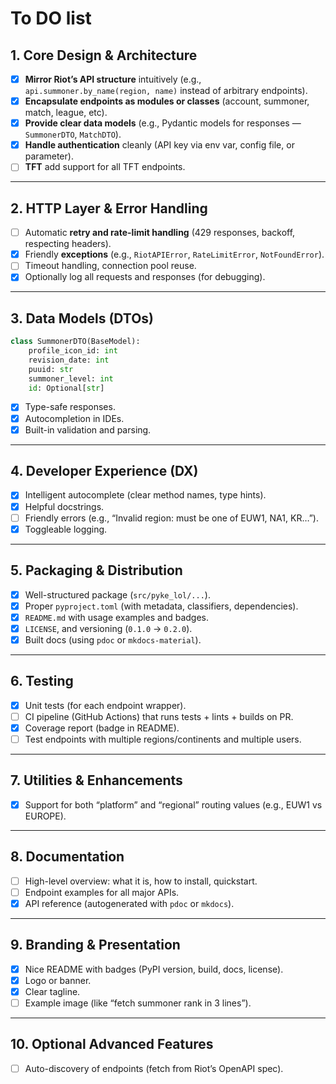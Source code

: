 # To DO list

## 1. Core Design & Architecture

* [x] **Mirror Riot’s API structure** intuitively (e.g., `api.summoner.by_name(region, name)` instead of arbitrary endpoints).
* [x] **Encapsulate endpoints as modules or classes** (account, summoner, match, league, etc).
* [x] **Provide clear data models** (e.g., Pydantic models for responses — `SummonerDTO`, `MatchDTO`).
* [x] **Handle authentication** cleanly (API key via env var, config file, or parameter).
* [ ] **TFT** add support for all TFT endpoints.

---

## 2. HTTP Layer & Error Handling

* [ ] Automatic **retry and rate-limit handling** (429 responses, backoff, respecting headers).
* [x] Friendly **exceptions** (e.g., `RiotAPIError`, `RateLimitError`, `NotFoundError`).
* [ ] Timeout handling, connection pool reuse.
* [x] Optionally log all requests and responses (for debugging).

---

## 3. Data Models (DTOs)

```python
class SummonerDTO(BaseModel):
    profile_icon_id: int
    revision_date: int
    puuid: str
    summoner_level: int
    id: Optional[str]
```

* [x] Type-safe responses.
* [x] Autocompletion in IDEs.
* [x] Built-in validation and parsing.

---

## 4. Developer Experience (DX)

* [x] Intelligent autocomplete (clear method names, type hints).
* [x] Helpful docstrings.
* [ ] Friendly errors (e.g., “Invalid region: must be one of EUW1, NA1, KR…”).
* [x] Toggleable logging.

---

## 5. Packaging & Distribution

* [x] Well-structured package (`src/pyke_lol/...`).
* [x] Proper `pyproject.toml` (with metadata, classifiers, dependencies).
* [x] `README.md` with usage examples and badges.
* [x] `LICENSE`, and versioning (`0.1.0` → `0.2.0`).
* [x] Built docs (using `pdoc` or `mkdocs-material`).

---

## 6. Testing

* [x] Unit tests (for each endpoint wrapper).
* [ ] CI pipeline (GitHub Actions) that runs tests + lints + builds on PR.
* [x] Coverage report (badge in README).
* [ ] Test endpoints with multiple regions/continents and multiple users.

---

## 7. Utilities & Enhancements

* [x] Support for both “platform” and “regional” routing values (e.g., EUW1 vs EUROPE).

---

## 8. Documentation

* [ ] High-level overview: what it is, how to install, quickstart.
* [ ] Endpoint examples for all major APIs.
* [x] API reference (autogenerated with `pdoc` or `mkdocs`).

---

## 9. Branding & Presentation

* [x] Nice README with badges (PyPI version, build, docs, license).
* [x] Logo or banner.
* [x] Clear tagline.
* [ ] Example image (like “fetch summoner rank in 3 lines”).

---

## 10. Optional Advanced Features

* [ ] Auto-discovery of endpoints (fetch from Riot’s OpenAPI spec).
